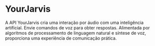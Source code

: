 
# YourJarvis

A API YourJarvis cria uma interação por áudio com uma inteligência artificial. Envie comandos de voz para obter respostas. Alimentada por algoritmos de processamento de linguagem natural e síntese de voz, proporciona uma experiência de comunicação prática.

